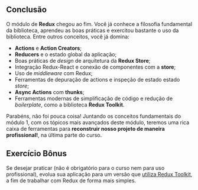 ## Conclusão

O módulo de **Redux** chegou ao fim. Você já conhece a filosofia fundamental da biblioteca, aprendeu as boas práticas e exercitou bastante o uso da biblioteca. Entre outros conceitos, você já domina:

- **Actions** e **Action Creators**;
- **Reducers** e o estado global da aplicação;
- Boas práticas de *design* de arquitetura da **Redux Store**;
- Integração Redux-React e conexão de componentes com a **store**;
- Uso de *middleware* com Redux;
- Ferramentas de depuração de actions e inspeção de estado estado *store*;
- **Async Actions** com **thunks**;
- Ferramentas modernas de simplificação de código e redução de *boilerplate*, como a biblioteca **Redux Toolkit**.

Parabéns, não foi pouca coisa! Juntando os conceitos fundamentais do módulo 1, com os tópicos mais avançados deste módulo, teremos uma rica caixa de ferramentas para **reconstruir nosso projeto de maneira profissional!**, na última parte do curso.


## Exercício Bônus

Se desejar praticar (não é obrigatório para o curso nem para uso profissional), evolua sua aplicação para um versão que [utiliza Redux Toolkit](https://redux-toolkit.js.org/), a fim de trabalhar com Redux de forma mais simples.

